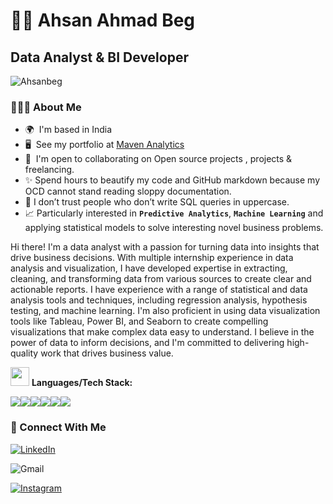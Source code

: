 
<!--
**Ahsanbeg/Ahsanbeg** is a ✨ _special_ ✨ repository because its `README.md` (this file) appears on your GitHub profile.

Here are some ideas to get you started:

- 🔭 I’m currently working on ...
- 🌱 I’m currently learning ...
- 👯 I’m looking to collaborate on ...
- 🤔 I’m looking for help with ...
- 💬 Ask me about ...
- 📫 How to reach me: ...
- 😄 Pronouns: ...
- ⚡ Fun fact: ...
-->
# 🏄‍♂️ Ahsan Ahmad Beg

Data Analyst & BI Developer
----------------------

<p align="left"> <img src="https://komarev.com/ghpvc/?username=Ahsanbeg&label=Profile%20views&color=0e75b6&style=flat" alt="Ahsanbeg" /> </p>

### 💁🏻‍♀️ About Me

* 🌍  I'm based in India
* 🖥️  See my portfolio at [Maven Analytics](https://linktr.ee/AhsanAhmadBeg)
* 🤝  I'm open to collaborating on Open source projects , projects & freelancing.
* ✨ Spend hours to beautify my code and GitHub markdown because my OCD cannot stand reading sloppy documentation. 
* 🤔 I don’t trust people who don’t write SQL queries in uppercase.
* 📈 Particularly interested in **`Predictive Analytics`**, **`Machine Learning`** and applying statistical models to solve interesting novel business problems.



Hi there! I'm a data analyst with a passion for turning data into insights that drive business decisions. With multiple internship experience in data analysis and visualization, I have developed expertise in extracting, cleaning, and transforming data from various sources to create clear and actionable reports. I have experience with a range of statistical and data analysis tools and techniques, including regression analysis, hypothesis testing, and machine learning. I'm also proficient in using data visualization tools like Tableau, Power BI, and Seaborn to create compelling visualizations that make complex data easy to understand. I believe in the power of data to inform decisions, and I'm committed to delivering high-quality work that drives business value.



<!-- ### 🧰 Languages and Tools:
<p align="left"><a href="https://www.microsoft.com/en-us/microsoft-365/excel" target="_blank" rel="noreferrer"> <img src="https://img.icons8.com/color/512/microsoft-excel-2019--v1.png" alt="excel" width="40" height="40"/> </a> <a href="https://powerbi.microsoft.com/en-au/" target="_blank" rel="noreferrer"> <img src="https://img.icons8.com/color/1x/power-bi.png" alt="powerbi" width="40" height="40"/> </a> <a href="https://www.mysql.com/" target="_blank" rel="noreferrer"> <img src="https://raw.githubusercontent.com/devicons/devicon/master/icons/mysql/mysql-original-wordmark.svg" alt="mysql" width="40" height="40"/> </a> <a href="https://www.python.org" target="_blank" rel="noreferrer"> <img src="https://raw.githubusercontent.com/devicons/devicon/master/icons/python/python-original.svg" alt="python" width="40" height="40"/> </a>  <a href="https://developer.mozilla.org/en-US/docs/Web/JavaScript" target="_blank" rel="noreferrer"> <img src="https://raw.githubusercontent.com/devicons/devicon/master/icons/javascript/javascript-original.svg" alt="javascript" width="40" height="40"/> </a> <a href="https://www.mathworks.com/" target="_blank" rel="noreferrer"> <img src="https://upload.wikimedia.org/wikipedia/commons/2/21/Matlab_Logo.png" alt="matlab" width="40" height="40"/> </a> </a> <a href="https://pandas.pydata.org/" target="_blank" rel="noreferrer"> <img src="https://raw.githubusercontent.com/devicons/devicon/2ae2a900d2f041da66e950e4d48052658d850630/icons/pandas/pandas-original.svg" alt="pandas" width="40" height="40"/> </a> <a href="https://www.postgresql.org" target="_blank" rel="noreferrer"> <img src="https://raw.githubusercontent.com/devicons/devicon/master/icons/postgresql/postgresql-original-wordmark.svg" alt="postgresql" width="40" height="40"/> </a></a> <a href="https://scikit-learn.org/" target="_blank" rel="noreferrer"> <img src="https://upload.wikimedia.org/wikipedia/commons/0/05/Scikit_learn_logo_small.svg" alt="scikit_learn" width="40" height="40"/> </a> <a href="https://seaborn.pydata.org/" target="_blank" rel="noreferrer"> <img src="https://seaborn.pydata.org/_images/logo-mark-lightbg.svg" alt="seaborn" width="40" height="40"/> </a> <a href="https://www.selenium.dev" target="_blank" rel="noreferrer"> <img src="https://raw.githubusercontent.com/detain/svg-logos/780f25886640cef088af994181646db2f6b1a3f8/svg/selenium-logo.svg" alt="selenium" width="40" height="40"/> </a> </p>
 -->


<img src="https://media.giphy.com/media/WUlplcMpOCEmTGBtBW/giphy.gif" width="30"> **Languages/Tech Stack:** 

<img src="https://img.shields.io/badge/Python-3776AB?style=for-the-badge&logo=python&logoColor=white"><img src="https://img.shields.io/badge/PostgreSQL-316192?style=for-the-badge&logo=postgresql&logoColor=white"><img src="https://img.shields.io/badge/SQLite-07405E?style=for-the-badge&logo=sqlite&logoColor=white"><img src="https://img.shields.io/badge/Jupyter-F37626.svg?&style=for-the-badge&logo=Jupyter&logoColor=white"><img src="https://img.shields.io/badge/Markdown-000000?style=for-the-badge&logo=markdown&logoColor=white"><img src="https://img.shields.io/badge/PowerBI-F2C811?style=for-the-badge&logo=Power%20BI&logoColor=white">


### 🤝 Connect With Me
[![LinkedIn](https://img.shields.io/badge/linkedin-%230077B5.svg?style=for-the-badge&logo=linkedin&logoColor=white)](https://www.linkedin.com/in/ahsanahmadbeg/)
<!--[![Twitter](https://img.shields.io/badge/Twitter-1DA1F2?style=for-the-badge&logo=Twitter&logoColor=white)]()-->
![Gmail](https://img.shields.io/badge/sardarmirzaahsan@gmail.com-D14836?style=for-the-badge&logo=gmail&logoColor=white)
<!--![Discord](https://img.shields.io/badge/Discord_denacoduri_1398-7289DA?style=for-the-badge&logo=discord&logoColor=white)--> 
<!--[![Tableau Public](https://img.shields.io/badge/Tableau_Public-%232C2D72.svg?style=for-the-badge&logo=Tableau&&logoColor=white)](https://public.tableau.com/app/profile/denacoduri) -->
[![Instagram](https://img.shields.io/badge/Instagram-%23E4405F.svg?style=for-the-badge&logo=Instagram&logoColor=white)](https://www.instagram.com/__ahsan_ahmad/) 
<!--[![Facebook](https://img.shields.io/badge/facebook-%2314354C.svg?style=for-the-badge&logo=Facebook&logoColor=white)](https://www.facebook.com/denacoduri/)--> 
<!--[![Spotify](https://img.shields.io/badge/spotify-%2314354C.svg?style=for-the-badge&logo=Spotify&logoColor=white)](https://open.spotify.com/user/willowny?si=00096f3cc41e49e1)-->
